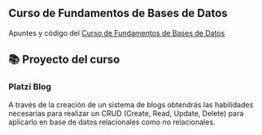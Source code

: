 ## Curso de Fundamentos de Bases de Datos

Apuntes y código del [Curso de Fundamentos de Bases de Datos](https://platzi.com/clases/bd/)

## 📚 Proyecto del curso


### Platzi Blog
A través de la creación de un sistema de blogs 
obtendrás las habilidades necesarias para realizar un CRUD 
(Create, Read, Update, Delete) para aplicarlo en base de datos relacionales como no relacionales.
